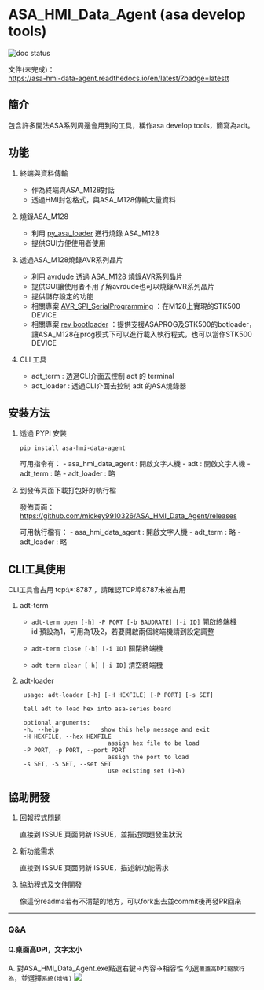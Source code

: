 # ASA_HMI_Data_Agent (asa develop tools)

![doc status](https://readthedocs.org/projects/asa-hmi-data-agent/badge/?version=latest)

文件(未完成)：  
https://asa-hmi-data-agent.readthedocs.io/en/latest/?badge=latestt

## 簡介

包含許多開法ASA系列周邊會用到的工具，稱作asa develop tools，簡寫為adt。

## 功能

1. 終端與資料傳輸  
    - 作為終端與ASA_M128對話  
    - 透過HMI封包格式，與ASA_M128傳輸大量資料  

2. 燒錄ASA_M128  
    - 利用 [py_asa_loader](https://github.com/mickey9910326/py_asa_loader) 進行燒錄 ASA_M128  
    - 提供GUI方便使用者使用

3. 透過ASA_M128燒錄AVR系列晶片  
    - 利用 [avrdude](http://savannah.nongnu.org/projects/avrdude) 透過 ASA_M128 燒錄AVR系列晶片  
    - 提供GUI讓使用者不用了解avrdude也可以燒錄AVR系列晶片  
    - 提供儲存設定的功能
    - 相關專案 [AVR_SPI_SerialProgramming](https://github.com/mickey9910326/AVR_SPI_SerialProgramming)
      ：在M128上實現的STK500 DEVICE
    - 相關專案 [rev bootloader](https://github.com/nuclear-refugee/bootloader)
      ：提供支援ASAPROG及STK500的botloader，讓ASA_M128在prog模式下可以進行載入執行程式，也可以當作STK500 DEVICE

4. CLI 工具
    - adt_term : 透過CLI介面去控制 adt 的 terminal
    - adt_loader : 透過CLI介面去控制 adt 的ASA燒錄器

## 安裝方法

1. 透過 PYPI 安裝

    ``` shell
    pip install asa-hmi-data-agent
    ```

    可用指令有：
        - asa_hmi_data_agent : 開啟文字人機
        - adt : 開啟文字人機
        - adt_term : 略
        - adt_loader : 略


2. 到發佈頁面下載打包好的執行檔

    發佈頁面： https://github.com/mickey9910326/ASA_HMI_Data_Agent/releases

    可用執行檔有：
        - asa_hmi_data_agent : 開啟文字人機
        - adt_term : 略
        - adt_loader : 略

## CLI工具使用

CLI工具會占用 tcp:\\*:8787 ，請確認TCP埠8787未被占用

1. adt-term

    - `adt-term open [-h] -P PORT [-b BAUDRATE] [-i ID]` 開啟終端機  
        id 預設為1，可用為1及2，若要開啟兩個終端機請到設定調整

    - `adt-term close [-h] [-i ID]` 關閉終端機

    - `adt-term clear [-h] [-i ID]` 清空終端機

2. adt-loader

        usage: adt-loader [-h] [-H HEXFILE] [-P PORT] [-s SET]

        tell adt to load hex into asa-series board

        optional arguments:
        -h, --help            show this help message and exit
        -H HEXFILE, --hex HEXFILE
                                assign hex file to be load
        -P PORT, -p PORT, --port PORT
                                assign the port to load
        -s SET, -S SET, --set SET
                                use existing set (1~N)

## 協助開發

1. 回報程式問題

    直接到 ISSUE 頁面開新 ISSUE，並描述問題發生狀況

2. 新功能需求

    直接到 ISSUE 頁面開新 ISSUE，描述新功能需求

3. 協助程式及文件開發

    像這份readma若有不清楚的地方，可以fork出去並commit後再發PR回來


---
### Q&A

#### Q.桌面高DPI，文字太小
A. 對ASA_HMI_Data_Agent.exe點選右鍵->內容->相容性
勾選`覆蓋高DPI縮放行為`，並選擇`系統(增強)`
![](https://i.imgur.com/wIiLdOJ.png)

